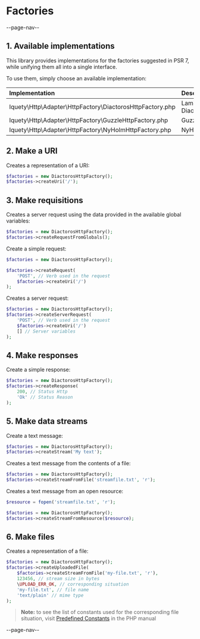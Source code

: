 # Factories

--page-nav--

## 1. Available implementations

This library provides implementations for the factories suggested in PSR 7, while unifying them all into a single interface.

To use them, simply choose an available implementation:

| Implementation                                           | Description       | 
|:-------------------------------------------------------- |:----------------- |
| Iquety\Http\Adapter\HttpFactory\DiactorosHttpFactory.php | Laminas Diactoros | 
| Iquety\Http\Adapter\HttpFactory\GuzzleHttpFactory.php    | Guzzle Http       | 
| Iquety\Http\Adapter\HttpFactory\NyHolmHttpFactory.php    | NyHolm            |

## 2. Make a URI

Creates a representation of a URI:

```php
$factories = new DiactorosHttpFactory();
$factories->createUri('/');
```

## 3. Make requisitions

Creates a server request using the data provided in the available global variables:

```php
$factories = new DiactorosHttpFactory();
$factories->createRequestFromGlobals();
```

Create a simple request:

```php
$factories = new DiactorosHttpFactory();

$factories->createRequest(
    'POST', // Verb used in the request
    $factories->createUri('/')
);
```

Creates a server request:

```php
$factories = new DiactorosHttpFactory();
$factories->createServerRequest(
    'POST', // Verb used in the request
    $factories->createUri('/')
    [] // Server variables
);
```

## 4. Make responses

Create a simple response:

```php
$factories = new DiactorosHttpFactory();
$factories->createResponse(
    200, // Status Http
    'Ok' // Status Reason
);
```

## 5. Make data streams

Create a text message:

```php
$factories = new DiactorosHttpFactory();
$factories->createStream('My text');
```

Creates a text message from the contents of a file:

```php
$factories = new DiactorosHttpFactory();
$factories->createStreamFromFile('streamfile.txt', 'r');
```

Creates a text message from an open resource:

```php
$resource = fopen('streamfile.txt', 'r');

$factories = new DiactorosHttpFactory();
$factories->createStreamFromResource($resource);
```

## 6. Make files

Creates a representation of a file:

```php
$factories = new DiactorosHttpFactory();
$factories->createUploadedFile(
    $factories->createStreamFromFile('my-file.txt', 'r'),
    123456, // stream size in bytes
    \UPLOAD_ERR_OK, // corresponding situation
    'my-file.txt', // file name
    'text/plain' // mime type
);
```

> **Note:** to see the list of constants used for the corresponding file situation,
visit [Predefined Constants](https://www.php.net/manual/en/filesystem.constants.php) in the
PHP manual

--page-nav--

